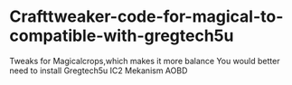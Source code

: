 # Crafttweaker-code-for-magical-to-compatible-with-gregtech5u
Tweaks for Magicalcrops,which makes it more balance
You would better need to install Gregtech5u IC2 Mekanism AOBD
